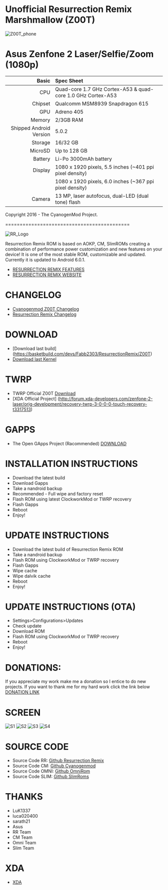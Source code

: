 #  Unofficial Resurrection Remix Marshmallow (Z00T) 

![Z00T_phone](https://wiki.cyanogenmod.org/images/thumb/0/05/Z00T.png/150px-Z00T.png)



Asus Zenfone 2 Laser/Selfie/Zoom (1080p)
===========================================

Basic   | Spec Sheet
-------:|:-------------------------
CPU     | Quad-core 1.7 GHz Cortex-A53 & quad-core 1.0 GHz Cortex-A53
Chipset | Qualcomm MSM8939 Snapdragon 615
GPU     | Adreno 405
Memory  | 2/3GB RAM
Shipped Android Version | 5.0.2
Storage | 16/32 GB
MicroSD | Up to 128 GB
Battery | Li-Po 3000mAh battery
Display | 1080 x 1920 pixels, 5.5 inches (~401 ppi pixel density)
        | 1080 x 1920 pixels, 6.0 inches (~367 ppi pixel density)
Camera  | 13 MP, laser autofocus, dual-LED (dual tone) flash

Copyright 2016 - The CyanogenMod Project.

===========================================

![RR_Logo](http://www.resurrectionremix.com/img/rr_logo_128x128.png)



Resurrection Remix ROM is based on AOKP, CM, SlimROMs creating a combination of performance power customization and new features on your device!
It is one of the most stable ROM, customizable and updated.
Currently it is updated to Android 6.0.1.

- [RESURRECTION REMIX FEATURES](http://www.resurrectionremix.com/#features)
- [RESURRECTION REMIX WEBSITE](http://www.resurrectionremix.com)

# CHANGELOG

- [Cyanogenmod Z00T Changelog](https://www.cmxlog.com/13/Z00T/)
- [Resurrection Remix Changelog](https://gist.github.com/westcripp/8874051)


# DOWNLOAD

- [Download last build] (https://basketbuild.com/devs/Fabb2303/ResurrectionRemix/Z00T)
- [Download last Kernel](https://basketbuild.com/devs/Fabb2303/ResurrectionRemix/Z00T/Kernel)


# TWRP

- TWRP Official Z00T  [Download](http://dl.twrp.me/Z00T)
- [XDA Official Project] (http://forum.xda-developers.com/zenfone-2-laser/orig-development/recovery-twrp-3-0-0-0-touch-recovery-t3317513)

# GAPPS

- The Open GApps Project (Racommended) [DOWNLOAD](http://opengapps.org)

# INSTALLATION INSTRUCTIONS

- Download the latest build
- Download Gapps
- Take a nandroid backup
- Recommended - Full wipe and factory reset
- Flash ROM using latest ClockworkMod or TWRP recovery
- Flash Gapps
- Reboot
- Enjoy!

# UPDATE INSTRUCTIONS

- Download the latest build of Resurrection Remix ROM
- Take a nandroid backup
- Flash ROM using ClockworkMod or TWRP recovery
- Flash Gapps
- Wipe cache
- Wipe dalvik cache
- Reboot
- Enjoy!

# UPDATE INSTRUCTIONS (OTA)

- Settings>Configurations>Updates
- Check update
- Download ROM
- Flash ROM using ClockworkMod or TWRP recovery
- Reboot
- Enjoy!

# DONATIONS:

If you appreciate my work make me a donation so I entice to do new projects. 
If you want to thank me for my hard work click the link below 
[DONATION LINK](https://goo.gl/MiuZl9)


# SCREEN

![S1](http://s32.postimg.org/qcj3ey2ol/Screenshot_20160409_210644_jpg_key_f_Ima63e_Wn_QP_0.jpg)
![S2](http://s32.postimg.org/3qds27oyd/Screenshot_20160409_210721_png_key_z6_LGTk_K7_LBGh_F.png)
![S3](http://s32.postimg.org/fojxtui39/Screenshot_20160409_210757_png_key_v2so_f_g_Zv_Sm.png)
![S4](http://s32.postimg.org/tr5v8tnh1/Screenshot_20160409_210845_png_key_9_Xsvh_YOJNH_Zr.png)

# SOURCE CODE

- Source Code RR:  [Github Resurrection Remix](https://github.com/ResurrectionRemix/)
- Source Code CM:  [Github Cyanogenmod](https://github.com/cyanogenmod)
- Source Code OMNI: [Github OmniRom](https://github.com/omnirom)
- Source Code SLIM:  [Github SlimRoms](https://github.com/slimroms)

# THANKS

- LuK1337
- luca020400
- sarath21
- Asus
- RR Team
- CM Team
- Omni Team
- Slim Team

# XDA

- [XDA](forum.xda-developers.com/zenfone-2-laser/development/rom-resurrection-remix-m-t3355391)


